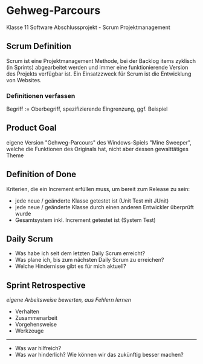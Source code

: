 # Gehweg-Parcours

Klasse 11 Software Abschlussprojekt - Scrum Projektmanagement

## Scrum Definition

Scrum ist eine Projektmanagement Methode, bei der Backlog items zyklisch (in Sprints) abgearbeitet werden und immer eine funktionierende Version des Projekts verfügbar ist. Ein Einsatzzweck für Scrum ist die Entwicklung von Websites.

### Definitionen verfassen

Begriff := Oberbegriff, spezifizierende Eingrenzung, ggf. Beispiel

## Product Goal

eigene Version "Gehweg-Parcours" des Windows-Spiels "Mine Sweeper", welche die  Funktionen des Originals hat, nicht aber dessen gewalttätiges Theme

## Definition of Done

Kriterien, die ein Increment erfüllen muss, um bereit zum Release zu sein:

- jede neue / geänderte Klasse getestet ist (Unit Test mit JUnit)
- jede neue / geänderte Klasse durch einen anderen Entwickler überprüft wurde
- Gesamtsystem inkl. Increment getestet ist (System Test)

## Daily Scrum

- Was habe ich seit dem letzten Daily Scrum erreicht?
- Was plane ich, bis zum nächsten Daily Scrum zu erreichen?
- Welche Hindernisse gibt es für mich aktuell?

## Sprint Retrospective

*eigene Arbeitsweise bewerten, aus Fehlern lernen*

- Verhalten
- Zusammenarbeit
- Vorgehensweise
- Werkzeuge

---

- Was war hilfreich?
- Was war hinderlich? Wie können wir das zukünftig besser machen?
